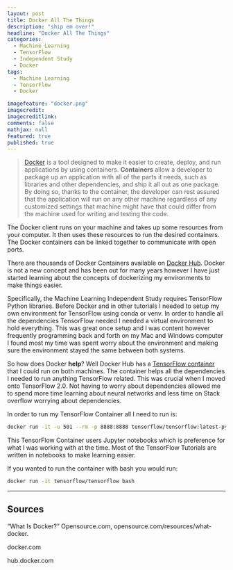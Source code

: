 ```yaml
---
layout: post
title: Docker All The Things
description: "ship em over!"
headline: "Docker All The Things"
categories: 
  - Machine Learning
  - TensorFlow
  - Independent Study
  - Docker
tags: 
  - Machine Learning
  - TensorFlow
  - Docker

imagefeature: "docker.png"
imagecredit:
imagecreditlink:
comments: false
mathjax: null
featured: true
published: true
---
```


>[Docker](https://www.docker.com/) is a tool designed to make it easier to create, deploy, and run applications by using containers. **Containers** allow a developer to package up an application with all of the parts it needs, such as libraries and other dependencies, and ship it all out as one package. By doing so, thanks to the container, the developer can rest assured that the application will run on any other machine regardless of any customized settings that machine might have that could differ from the machine used for writing and testing the code.

The Docker client runs on your machine and takes up some resources from your computer. It then uses these resources to run the desired containers. The Docker containers can be linked together to communicate with open ports. 

There are thousands of Docker Containers available on [Docker Hub](hub.docker.com). Docker is not a new concept and has been out for many years however I have just started learning about the concepts of dockerizing my environments to make things easier. 

Specifically, the Machine Learning Independent Study requires TensorFlow Python libraries. Before Docker and in other tutorials I needed to setup my own environment for TensorFlow using conda or venv. In order to handle all the dependencies TensorFlow needed I needed a virtual environment to hold everything. This was great once setup and I was content however frequently programming back and forth on my Mac and Windows computer I found most my time was spent worry about the environment and making sure the environment stayed the same between both systems. 

So how does Docker **help**? Well Docker Hub has a [TensorFlow container](https://hub.docker.com/r/tensorflow/tensorflow) that I could run on both machines. The container helps all the dependencies I needed to run anything TensorFlow related. This was crucial when I moved onto TensorFlow 2.0. Not having to worry about dependencies allowed me to spend more time learning about neural networks and less time on Stack overflow worrying about dependencies. 

In order to run my TensorFlow Container all I need to run is: 

```bash
docker run -it -u 501 --rm -p 8888:8888 tensorflow/tensorflow:latest-py3-jupyter
```

This TensorFlow Container users Jupyter notebooks which is preference for what I was working with at the time. Most of the TensorFlow Tutorials are written in notebooks to make learning easier. 

If you wanted to run the container with bash you would run:

```bash
docker run -it tensorflow/tensorflow bash
```

___

## Sources

“What Is Docker?” Opensource.com, opensource.com/resources/what-docker.

docker.com

hub.docker.com

